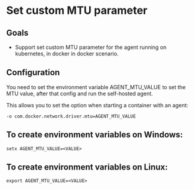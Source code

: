 # Set custom MTU parameter

## Goals
  - Support set custom MTU parameter for the agent running on kubernetes, in docker in docker scenario.
 
## Configuration

You need to set the environment variable AGENT_MTU_VALUE to set the MTU value, after that config and run the self-hosted agent.

This allows you to set the option when starting a container with an agent:

```-o com.docker.network.driver.mtu=AGENT_MTU_VALUE```

## To create environment variables on Windows:

```setx AGENT_MTU_VALUE=<VALUE>```

## To create environment variables on Linux:

```export AGENT_MTU_VALUE=<VALUE>```
